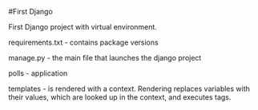 #First Django

First Django project with virtual environment.

requirements.txt - contains package versions

manage.py - the main file that launches the django project

polls - application

templates - is rendered with a context. Rendering replaces variables with their values, which are looked up in the context, and executes tags.
